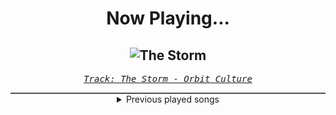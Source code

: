 <div align="center"> 
<h1>Now Playing...</h1>

![The Storm](https://i.scdn.co/image/ab67616d00001e02e82bb235f4c82ba3bbb8ea7d)
--
_<samp><a href="https://open.spotify.com/track/2JfTQ0BylVCf0fDm2NjVxA">Track: The Storm - Orbit Culture</a></samp>_

<div style="border: 1px #4B5054 solid"></div>
<details>
  <summary>
    Previous played songs
  </summary>
  <table>
    <thead>
      <tr>
        <th>
          Artist
        </th>
        <th>
          Song
        </th>
        <th>
          Link
        </th>
      </tr>
    </thead>
    <tbody>
      <tr><td>Orbit Culture</td><td>The Storm</td><td><a href="https://open.spotify.com/track/2JfTQ0BylVCf0fDm2NjVxA">https://open.spotify.com/track/2JfTQ0BylVCf0fDm2NjVxA</a></td></tr><tr><td>Orbit Culture</td><td>Neural Collapse</td><td><a href="https://open.spotify.com/track/3aBfKpL5m8ONPr1QyVHnZD">https://open.spotify.com/track/3aBfKpL5m8ONPr1QyVHnZD</a></td></tr><tr><td>Orbit Culture</td><td>Neural Collapse</td><td><a href="https://open.spotify.com/track/3aBfKpL5m8ONPr1QyVHnZD">https://open.spotify.com/track/3aBfKpL5m8ONPr1QyVHnZD</a></td></tr><tr><td>Orbit Culture</td><td>The Path I Walk</td><td><a href="https://open.spotify.com/track/5iZeyJrpLH8O9H0kkzel2A">https://open.spotify.com/track/5iZeyJrpLH8O9H0kkzel2A</a></td></tr><tr><td>Orbit Culture</td><td>Hydra</td><td><a href="https://open.spotify.com/track/5pGmChpQHFzKUzWCgY995z">https://open.spotify.com/track/5pGmChpQHFzKUzWCgY995z</a></td></tr><tr><td>Orbit Culture</td><td>Bloodhound</td><td><a href="https://open.spotify.com/track/5ITUTmWTYZX7yAXqElVMrN">https://open.spotify.com/track/5ITUTmWTYZX7yAXqElVMrN</a></td></tr><tr><td>Orbit Culture</td><td>Inside the Waves</td><td><a href="https://open.spotify.com/track/1RzH8aABCgJR8JL7Sdsmnm">https://open.spotify.com/track/1RzH8aABCgJR8JL7Sdsmnm</a></td></tr><tr><td>Orbit Culture</td><td>Nerve</td><td><a href="https://open.spotify.com/track/5dosX3c1WnxqgqbZpBNdkL">https://open.spotify.com/track/5dosX3c1WnxqgqbZpBNdkL</a></td></tr><tr><td>Orbit Culture</td><td>Nerve</td><td><a href="https://open.spotify.com/track/5dosX3c1WnxqgqbZpBNdkL">https://open.spotify.com/track/5dosX3c1WnxqgqbZpBNdkL</a></td></tr><tr><td>Orbit Culture</td><td>The Tales of War</td><td><a href="https://open.spotify.com/track/0tuT3OYA95JrfcyZ79X55S">https://open.spotify.com/track/0tuT3OYA95JrfcyZ79X55S</a></td></tr><tr><td>Das Lumpenpack</td><td>Kruppstahl, Baby</td><td><a href="https://open.spotify.com/track/7hs6nMwfEx2v0B8Rcn89PC">https://open.spotify.com/track/7hs6nMwfEx2v0B8Rcn89PC</a></td></tr><tr><td>Dayseeker</td><td>Crawl Back To My Coffin</td><td><a href="https://open.spotify.com/track/7rhDDCVryx9frLUnXSgrZ5">https://open.spotify.com/track/7rhDDCVryx9frLUnXSgrZ5</a></td></tr><tr><td>Dayseeker</td><td>The Living Dead</td><td><a href="https://open.spotify.com/track/4ovLkKaaXBxgobis0csgDX">https://open.spotify.com/track/4ovLkKaaXBxgobis0csgDX</a></td></tr><tr><td>Dayseeker</td><td>Bloodlust</td><td><a href="https://open.spotify.com/track/5j5Fwl2oBvieAP9InfNwks">https://open.spotify.com/track/5j5Fwl2oBvieAP9InfNwks</a></td></tr><tr><td>Dayseeker</td><td>Pale Moonlight</td><td><a href="https://open.spotify.com/track/0CPaMCUD85j07HZQi8sWXd">https://open.spotify.com/track/0CPaMCUD85j07HZQi8sWXd</a></td></tr><tr><td>Dayseeker</td><td>Nocturnal Remedy</td><td><a href="https://open.spotify.com/track/7fB9lW2TxdjQramUptFoHi">https://open.spotify.com/track/7fB9lW2TxdjQramUptFoHi</a></td></tr><tr><td>Dayseeker</td><td>Creature In The Black Night</td><td><a href="https://open.spotify.com/track/3yRDf2nsSfYGidmUCtWKr7">https://open.spotify.com/track/3yRDf2nsSfYGidmUCtWKr7</a></td></tr><tr><td>Dayseeker</td><td>Meet The Reaper</td><td><a href="https://open.spotify.com/track/5xRIhJCh0WExcuxxuV4I7G">https://open.spotify.com/track/5xRIhJCh0WExcuxxuV4I7G</a></td></tr><tr><td>Dayseeker</td><td>Soulburn</td><td><a href="https://open.spotify.com/track/4O0B7QdQ03X6gTwDWdWce3">https://open.spotify.com/track/4O0B7QdQ03X6gTwDWdWce3</a></td></tr><tr><td>Dayseeker</td><td>Shapeshift</td><td><a href="https://open.spotify.com/track/6v7lSNg4DnQHSHacDr6gT6">https://open.spotify.com/track/6v7lSNg4DnQHSHacDr6gT6</a></td></tr>
    </tbody>
  </table>
</details>

</div>
